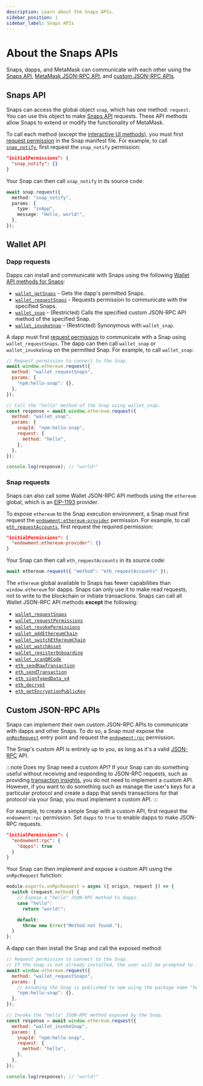 ```yaml
---
description: Learn about the Snaps APIs.
sidebar_position: 1
sidebar_label: Snaps APIs
---
```


# About the Snaps APIs

Snaps, dapps, and MetaMask can communicate with each other using the [Snaps API](#snaps-api),
[MetaMask JSON-RPC API](#metamask-json-rpc-api), and [custom JSON-RPC APIs](#custom-json-rpc-apis).

## Snaps API

Snaps can access the global object `snap`, which has one method: `request`.
You can use this object to make [Snaps API](../../reference/snaps-api.md) requests.
These API methods allow Snaps to extend or modify the functionality of MetaMask.

To call each method (except the [interactive UI methods](../../reference/snaps-api.md#interactive-ui-methods)),
you must first [request permission](../../how-to/request-permissions.md) in the Snap manifest file.
For example, to call [`snap_notify`](../../reference/snaps-api.md#snap_notify), first request the
`snap_notify` permission:

```json title="snap.manifest.json"
"initialPermissions": {
  "snap_notify": {}
}
```

Your Snap can then call `snap_notify` in its source code:

```typescript title="index.ts"
await snap.request({
  method: "snap_notify",
  params: {
    type: "inApp",
    message: "Hello, world!",
  },
});
```

## Wallet API

### Dapp requests

Dapps can install and communicate with Snaps using the following
[Wallet API methods for Snaps](../../reference/wallet-api-for-snaps.md):

- [`wallet_getSnaps`](../../reference/wallet-api-for-snaps.md#wallet_getsnaps) - Gets the dapp's
  permitted Snaps.
- [`wallet_requestSnaps`](../../reference/wallet-api-for-snaps.md#wallet_requestsnaps) - Requests
  permission to communicate with the specified Snaps.
- [`wallet_snap`](../../reference/wallet-api-for-snaps.md#wallet_snap) - (Restricted) Calls the
  specified custom JSON-RPC API method of the specified Snap.
- [`wallet_invokeSnap`](../../reference/wallet-api-for-snaps.md#wallet_invokesnap) - (Restricted)
  Synonymous with `wallet_snap`.

A dapp must first [request permission](../../how-to/request-permissions.md#request-permissions-from-a-dapp)
to communicate with a Snap using `wallet_requestSnaps`.
The dapp can then call `wallet_snap` or `wallet_invokeSnap` on the permitted Snap.
For example, to call `wallet_snap`:

```js title="index.js"
// Request permission to connect to the Snap.
await window.ethereum.request({
  method: "wallet_requestSnaps",
  params: {
    "npm:hello-snap": {},
  },
});

// Call the "hello" method of the Snap using wallet_snap.
const response = await window.ethereum.request({
  method: "wallet_snap",
  params: {
    snapId: "npm:hello-snap",
    request: { 
      method: "hello",
    },
  },
});

console.log(response); // "world!"
```

### Snap requests

Snaps can also call some Wallet JSON-RPC API methods using the `ethereum` global, which is an
[EIP-1193](https://eips.ethereum.org/EIPS/eip-1193) provider.

To expose `ethereum` to the Snap execution environment, a Snap must first request the
[`endowment:ethereum-provider`](../../reference/permissions.md#endowmentethereum-provider) permission.
For example, to call [`eth_requestAccounts`](/wallet/reference/eth_requestaccounts), first request
the required permission:

```json title="snap.manifest.json"
"initialPermissions": {
  "endowment:ethereum-provider": {}
}
```

Your Snap can then call `eth_requestAccounts` in its source code:

```typescript title="index.ts"
await ethereum.request({ "method": "eth_requestAccounts" });
```

The `ethereum` global available to Snaps has fewer capabilities than `window.ethereum` for dapps.
Snaps can only use it to make read requests, not to write to the blockchain or initiate transactions.
Snaps can call all Wallet JSON-RPC API methods **except** the following:

- [`wallet_requestSnaps`](../../reference/wallet-api-for-snaps.md#wallet_requestsnaps)
- [`wallet_requestPermissions`](/wallet/reference/wallet_requestPermissions)
- [`wallet_revokePermissions`](/wallet/reference/wallet_revokePermissions)
- [`wallet_addEthereumChain`](/wallet/reference/wallet_addEthereumChain)
- [`wallet_switchEthereumChain`](/wallet/reference/wallet_switchEthereumChain)
- [`wallet_watchAsset`](/wallet/reference/wallet_watchAsset)
- [`wallet_registerOnboarding`](/wallet/reference/wallet_registerOnboarding)
- [`wallet_scanQRCode`](/wallet/reference/wallet_scanQRCode)
- [`eth_sendRawTransaction`](/wallet/reference/eth_sendRawTransaction)
- [`eth_sendTransaction`](/wallet/reference/eth_sendTransaction)
- [`eth_signTypedData_v4`](/wallet/reference/eth_signTypedData_v4)
- [`eth_decrypt`](/wallet/reference/eth_decrypt)
- [`eth_getEncryptionPublicKey`](/wallet/reference/eth_getEncryptionPublicKey)

## Custom JSON-RPC APIs

Snaps can implement their own custom JSON-RPC APIs to communicate with dapps and other Snaps.
To do so, a Snap must expose the [`onRpcRequest`](../../reference/entry-points.md#onrpcrequest) entry
point and request the [`endowment:rpc`](../../reference/permissions.md#endowmentrpc) permission.

The Snap's custom API is entirely up to you, as long as it's a valid
[JSON-RPC](https://www.jsonrpc.org/specification) API.

:::note Does my Snap need a custom API?
If your Snap can do something useful without receiving and responding to JSON-RPC requests, such as
providing [transaction insights](../../reference/entry-points.md#ontransaction), you do not need to
implement a custom API.
However, if you want to do something such as manage the user's keys for a particular protocol and
create a dapp that sends transactions for that protocol via your Snap, you must implement a custom API.
:::

For example, to create a simple Snap with a custom API, first request the `endowment:rpc` permission.
Set `dapps` to `true` to enable dapps to make JSON-RPC requests.

```json title="snap.manifest.json"
"initialPermissions": {
  "endowment:rpc": {
    "dapps": true
  }
}
```

Your Snap can then implement and expose a custom API using the `onRpcRequest` function:

```typescript title="index.ts"
module.exports.onRpcRequest = async ({ origin, request }) => {
  switch (request.method) {
    // Expose a "hello" JSON-RPC method to dapps.
    case "hello":
      return "world!";

    default:
      throw new Error("Method not found.");
  }
};
```

A dapp can then install the Snap and call the exposed method:

```javascript title="index.js"
// Request permission to connect to the Snap.
// If the Snap is not already installed, the user will be prompted to install it.
await window.ethereum.request({
  method: "wallet_requestSnaps",
  params: {
    // Assuming the Snap is published to npm using the package name "hello-snap".
    "npm:hello-snap": {},
  },
});

// Invoke the "hello" JSON-RPC method exposed by the Snap.
const response = await window.ethereum.request({
  method: "wallet_invokeSnap",
  params: {
    snapId: "npm:hello-snap",
    request: {
      method: "hello",
    },
  },
});

console.log(response); // "world!"
```